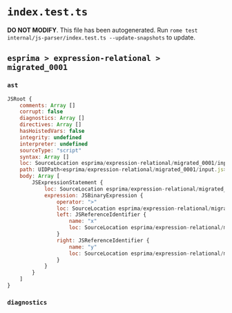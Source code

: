 # `index.test.ts`

**DO NOT MODIFY**. This file has been autogenerated. Run `rome test internal/js-parser/index.test.ts --update-snapshots` to update.

## `esprima > expression-relational > migrated_0001`

### `ast`

```javascript
JSRoot {
	comments: Array []
	corrupt: false
	diagnostics: Array []
	directives: Array []
	hasHoistedVars: false
	integrity: undefined
	interpreter: undefined
	sourceType: "script"
	syntax: Array []
	loc: SourceLocation esprima/expression-relational/migrated_0001/input.js 1:0-2:0
	path: UIDPath<esprima/expression-relational/migrated_0001/input.js>
	body: Array [
		JSExpressionStatement {
			loc: SourceLocation esprima/expression-relational/migrated_0001/input.js 1:0-1:5
			expression: JSBinaryExpression {
				operator: ">"
				loc: SourceLocation esprima/expression-relational/migrated_0001/input.js 1:0-1:5
				left: JSReferenceIdentifier {
					name: "x"
					loc: SourceLocation esprima/expression-relational/migrated_0001/input.js 1:0-1:1 (x)
				}
				right: JSReferenceIdentifier {
					name: "y"
					loc: SourceLocation esprima/expression-relational/migrated_0001/input.js 1:4-1:5 (y)
				}
			}
		}
	]
}
```

### `diagnostics`

```

```
